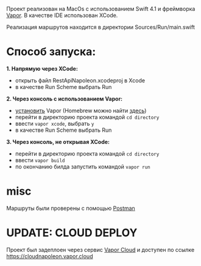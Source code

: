 


Проект реализован на MacOs с использованием Swift 4.1 и фреймворка [Vapor](https://vapor.codes). В качестве IDE использован XCode.

Реализация маршрутов находится в директории Sources/Run/main.swift

# Способ запуска:
**1. Напрямую через XCode:** 
- открыть файл RestApiNapoleon.xcodeproj в Xcode
- в качестве Run Scheme выбрать Run 

**2. Через консоль с использованием Vapor:** 
- [установить](https://docs.vapor.codes/3.0/install/macos/) Vapor (Homebrew можно найти [здесь](https://brew.sh))
- перейти в директорию проекта командой `cd directory`
- ввести `vapor xcode`, выбрать `y`
- в качестве Run Scheme выбрать Run 

**3. Через консоль, не открывая XCode:**
- перейти в директорию проекта командой `cd directory`
- ввести `vapor build`
- по окончанию билда запустить командой `vapor run`

# misc
Маршруты были проверены с помощью [Postman](https://www.getpostman.com)

# UPDATE: CLOUD DEPLOY
Проект был задеплоен через сервис [Vapor Cloud](https://vapor.cloud) и доступен по ссылке https://cloudnapoleon.vapor.cloud
